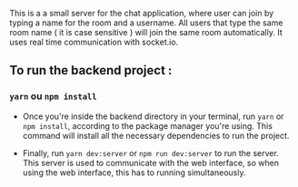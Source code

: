This is a a small server for the chat application, where user can join by typing a name for the room and a username. All users that type the same room name ( it is case sensitive ) will join the same room automatically. It uses real time communication with socket.io.

## To run the backend project :

### `yarn` ou `npm install`

- Once you're inside the backend directory in your terminal, run `yarn` or `npm install`, according to the package manager you're using. This command will install all the necessary dependencies to run the project.

- Finally, run `yarn dev:server` or `npm run dev:server` to run the server. This server is used to communicate with the web interface, so when using the web interface, this has to running simultaneously.
